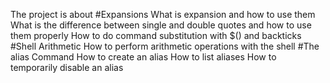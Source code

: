 The project is about 
  #Expansions
What is expansion and how to use them
What is the difference between single and double quotes and how to use them properly
How to do command substitution with $() and backticks
 #Shell Arithmetic
How to perform arithmetic operations with the shell
 #The alias Command
How to create an alias
How to list aliases
How to temporarily disable an alias
